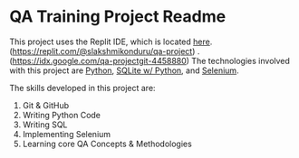 # QA Training Project Readme
This project uses the Replit IDE, which is located [here]().
(https://replit.com/@slakshmikonduru/qa-project) .(https://idx.google.com/qa-projectgit-4458880)
The technologies involved with this project are [Python](https://www.python.org/), [SQLite w/ Python](https://www.geeksforgeeks.org/python-sqlite/), and [Selenium](https://www.selenium.dev/).

The skills developed in this project are:
1. Git & GitHub
2. Writing Python Code
3. Writing SQL
4. Implementing Selenium
5. Learning core QA Concepts & Methodologies
